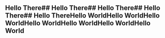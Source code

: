 ## Hello There## Hello There## Hello There## Hello There## Hello ThereHello WorldHello WorldHello WorldHello WorldHello WorldHello WorldHello World